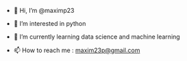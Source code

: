 - 👋 Hi, I’m @maximp23
- 👀 I’m interested in python 
- 🌱 I’m currently learning data science and machine learning 

- 📫 How to reach me : maxim23p@gmail.com

<!---
maximp23/maximp23 is a ✨ special ✨ repository because its `README.md` (this file) appears on your GitHub profile.
You can click the Preview link to take a look at your changes.
--->
